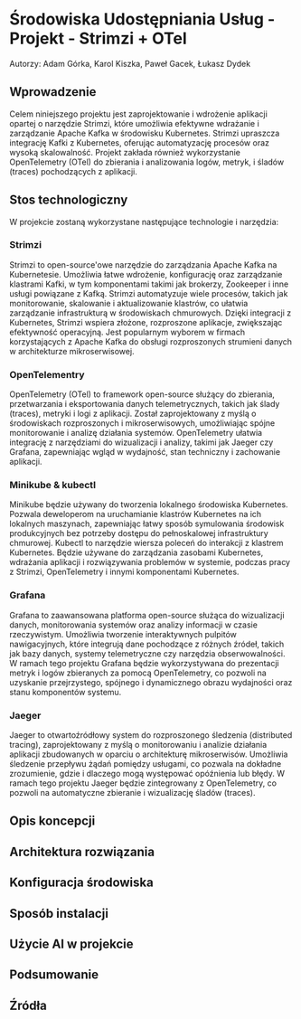 # Środowiska Udostępniania Usług - Projekt - Strimzi + OTel

Autorzy: Adam Górka, Karol Kiszka, Paweł Gacek, Łukasz Dydek

## Wprowadzenie

Celem niniejszego projektu jest zaprojektowanie i wdrożenie aplikacji opartej o narzędzie Strimzi, 
które umożliwia efektywne wdrażanie i zarządzanie Apache Kafka w środowisku Kubernetes. 
Strimzi upraszcza integrację Kafki z Kubernetes, oferując automatyzację procesów oraz wysoką skalowalność.
Projekt zakłada również wykorzystanie OpenTelemetry (OTel) do zbierania i analizowania logów, metryk, i śladów (traces) pochodzących z aplikacji.

## Stos technologiczny
W projekcie zostaną wykorzystane następujące technologie i narzędzia:

### Strimzi
Strimzi to open-source'owe narzędzie do zarządzania Apache Kafka na Kubernetesie. 
Umożliwia łatwe wdrożenie, konfigurację oraz zarządzanie klastrami Kafki, w tym komponentami takimi jak brokerzy, 
Zookeeper i inne usługi powiązane z Kafką. Strimzi automatyzuje wiele procesów, takich jak monitorowanie, skalowanie i aktualizowanie klastrów, 
co ułatwia zarządzanie infrastrukturą w środowiskach chmurowych. Dzięki integracji z Kubernetes, 
Strimzi wspiera złożone, rozproszone aplikacje, zwiększając efektywność operacyjną. 
Jest popularnym wyborem w firmach korzystających z Apache Kafka do obsługi rozproszonych strumieni danych w architekturze mikroserwisowej.

### OpenTelementry
OpenTelemetry (OTel) to framework open-source służący do zbierania, przetwarzania i eksportowania danych telemetrycznych, 
takich jak ślady (traces), metryki i logi z aplikacji. Został zaprojektowany z myślą o środowiskach rozproszonych i mikroserwisowych, 
umożliwiając spójne monitorowanie i analizę działania systemów. OpenTelemetry ułatwia integrację z narzędziami do wizualizacji i analizy, 
takimi jak Jaeger czy Grafana, zapewniając wgląd w wydajność, stan techniczny i zachowanie aplikacji.

### Minikube & kubectl
Minikube będzie używany do tworzenia lokalnego środowiska Kubernetes. 
Pozwala deweloperom na uruchamianie klastrów Kubernetes na ich lokalnych maszynach, 
zapewniając łatwy sposób symulowania środowisk produkcyjnych bez potrzeby dostępu do pełnoskalowej infrastruktury chmurowej.
Kubectl to narzędzie wiersza poleceń do interakcji z klastrem Kubernetes. Będzie używane do zarządzania zasobami Kubernetes, 
wdrażania aplikacji i rozwiązywania problemów w systemie, podczas pracy z Strimzi, OpenTelemetry i innymi komponentami Kubernetes.

### Grafana
Grafana to zaawansowana platforma open-source służąca do wizualizacji danych, monitorowania systemów oraz analizy informacji w czasie rzeczywistym. 
Umożliwia tworzenie interaktywnych pulpitów nawigacyjnych, które integrują dane pochodzące z różnych źródeł, takich jak bazy danych, systemy telemetryczne czy narzędzia obserwowalności. 
W ramach tego projektu Grafana będzie wykorzystywana do prezentacji metryk i logów zbieranych za pomocą OpenTelemetry, 
co pozwoli na uzyskanie przejrzystego, spójnego i dynamicznego obrazu wydajności oraz stanu komponentów systemu.

### Jaeger
Jaeger to otwartoźródłowy system do rozproszonego śledzenia (distributed tracing), 
zaprojektowany z myślą o monitorowaniu i analizie działania aplikacji zbudowanych w oparciu o architekturę mikroserwisów. 
Umożliwia śledzenie przepływu żądań pomiędzy usługami, co pozwala na dokładne zrozumienie, gdzie i dlaczego mogą występować opóźnienia lub błędy. 
W ramach tego projektu Jaeger będzie zintegrowany z OpenTelemetry, co pozwoli na automatyczne zbieranie i wizualizację śladów (traces).

## Opis koncepcji

## Architektura rozwiązania

## Konfiguracja środowiska

## Sposób instalacji

## Użycie AI w projekcie

## Podsumowanie

## Źródła
